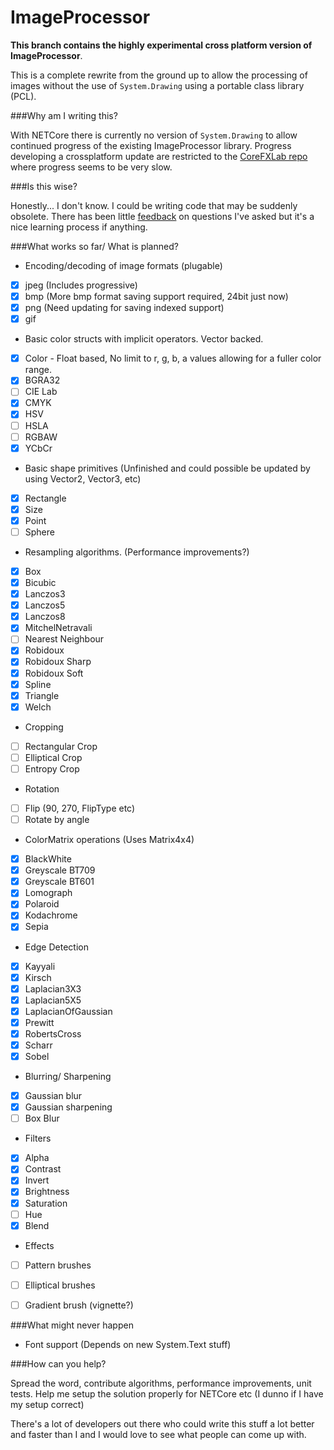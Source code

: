 # ImageProcessor

**This branch contains the highly experimental cross platform version of ImageProcessor**.

This is a complete rewrite from the ground up to allow the processing of images without the use of `System.Drawing` using a portable class library (PCL).

###Why am I writing this?

With NETCore there is currently no version of `System.Drawing` to allow continued progress of the existing ImageProcessor library. Progress developing a crossplatform update are restricted to the [CoreFXLab repo](https://github.com/dotnet/corefxlab/tree/master/src/System.Drawing.Graphics) where progress seems to be very slow.

###Is this wise?

Honestly... I don't know. I could be writing code that may be suddenly obsolete. There has been little [feedback](https://github.com/dotnet/corefxlab/issues/86#issuecomment-139930600) on questions I've asked but it's a nice learning process if anything.

###What works so far/ What is planned?

- Encoding/decoding of image formats (plugable)
 - [x] jpeg (Includes progressive)
 - [x] bmp (More bmp format saving support required, 24bit just now)
 - [x] png (Need updating for saving indexed support)
 - [x] gif
- Basic color structs with implicit operators. Vector backed.
 - [x] Color - Float based, No limit to r, g, b, a values allowing for a fuller color range.
 - [x] BGRA32
 - [ ] CIE Lab
 - [x] CMYK
 - [x] HSV
 - [ ] HSLA
 - [ ] RGBAW
 - [x] YCbCr
- Basic shape primitives (Unfinished and could possible be updated by using Vector2, Vector3, etc)
 - [x] Rectangle
 - [x] Size
 - [x] Point
 - [ ] Sphere
- Resampling algorithms. (Performance improvements?)
 - [x] Box
 - [x] Bicubic
 - [x] Lanczos3
 - [x] Lanczos5
 - [x] Lanczos8
 - [x] MitchelNetravali
 - [ ] Nearest Neighbour
 - [x] Robidoux
 - [x] Robidoux Sharp
 - [x] Robidoux Soft
 - [x] Spline
 - [x] Triangle
 - [x] Welch
- Cropping
 - [ ] Rectangular Crop
 - [ ] Elliptical Crop
 - [ ] Entropy Crop
- Rotation
 - [ ] Flip (90, 270, FlipType etc) 
 - [ ] Rotate by angle
- ColorMatrix operations (Uses Matrix4x4)
 - [x] BlackWhite
 - [x] Greyscale BT709
 - [x] Greyscale BT601
 - [x] Lomograph
 - [x] Polaroid
 - [x] Kodachrome
 - [x] Sepia
- Edge Detection
 - [x] Kayyali
 - [x] Kirsch
 - [x] Laplacian3X3
 - [x] Laplacian5X5
 - [x] LaplacianOfGaussian
 - [x] Prewitt
 - [x] RobertsCross
 - [x] Scharr
 - [x] Sobel
- Blurring/ Sharpening
 - [x] Gaussian blur
 - [x] Gaussian sharpening
 - [ ] Box Blur
- Filters
 - [x] Alpha
 - [x] Contrast
 - [x] Invert
 - [x] Brightness
 - [x] Saturation
 - [ ] Hue
 - [x] Blend
- Effects
 - [ ] Pattern brushes
 - [ ] Elliptical brushes
 - [ ] Gradient brush (vignette?)
 
 
###What might never happen
- Font support (Depends on new System.Text stuff)

###How can you help?

Spread the word, contribute algorithms, performance improvements, unit tests. Help me setup the solution properly for NETCore etc (I dunno if I have my setup correct) 

There's a lot of developers out there who could write this stuff a lot better and faster than I and I would love to see what people can come up with.

